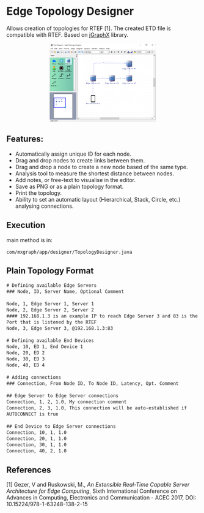 # Edge Topology Designer

Allows creation of topologies for RTEF [1]. The created ETD file is compatible with RTEF.
Based on [jGraphX](https://github.com/jgraph/jgraphx) library.

<p align="center">
  <img src="docs/images/topologyDesigner.PNG" width="55%">
</p>

## Features:

 - Automatically assign unique ID for each node.
 - Drag and drop nodes to create links between them.
 - Drag and drop a node to create a new node based of the same type.
 - Analysis tool to measure the shortest distance between nodes.
 - Add notes, or free-text to visualise in the editor.
 - Save as PNG or as a plain topology format.
 - Print the topology.
 - Ability to set an automatic layout (Hierarchical, Stack, Circle, etc.) analysing connections.

## Execution

main method is in:

    com/mxgraph/app/designer/TopologyDesigner.java
	
## Plain Topology Format

    # Defining available Edge Servers
    ### Node, ID, Server Name, Optional Comment
    
    Node, 1, Edge Server 1, Server 1
    Node, 2, Edge Server 2, Server 2
    #### 192.168.1.3 is an example IP to reach Edge Server 3 and 83 is the Port that is listened by the RTEF
    Node, 3, Edge Server 3, @192.168.1.3:83
    
    # Defining available End Devices
    Node, 10, ED 1, End Device 1
    Node, 20, ED 2
    Node, 30, ED 3
    Node, 40, ED 4
    
    # Adding connections
    ### Connection, From Node ID, To Node ID, Latency, Opt. Comment
    
    ## Edge Server to Edge Server connections
    Connection, 1, 2, 1.0, My connection comment
    Connection, 2, 3, 1.0, This connection will be auto-established if AUTOCONNECT is true 
    
    ## End Device to Edge Server connections
    Connection, 10, 1, 1.0
    Connection, 20, 1, 1.0
    Connection, 30, 1, 1.0
    Connection, 40, 2, 1.0

## References
[1] Gezer, V and Ruskowski, M., *An Extensible Real-Time Capable Server Architecture for Edge Computing*, 
Sixth International Conference on Advances in Computing, Electronics and Communication - ACEC 2017, DOI: 
10.15224/978-1-63248-138-2-15